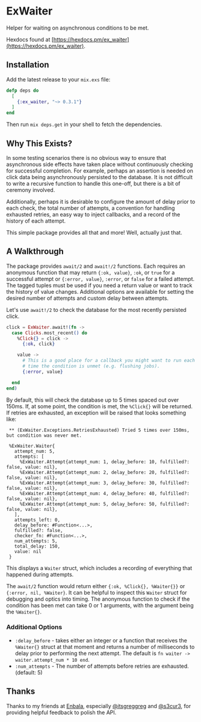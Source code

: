 # ExWaiter

Helper for waiting on asynchronous conditions to be met.

Hexdocs found at
[https://hexdocs.pm/ex_waiter](https://hexdocs.pm/ex_waiter).

## Installation

Add the latest release to your `mix.exs` file:

```elixir
defp deps do
  [
    {:ex_waiter, "~> 0.3.1"}
  ]
end
```

Then run `mix deps.get` in your shell to fetch the dependencies.

## Why This Exists?

In some testing scenarios there is no obvious way to ensure that asynchronous
side effects have taken place without continuously checking for successful
completion. For example, perhaps an assertion is needed on click data being
asynchronously persisted to the database. It is not difficult to write a
recursive function to handle this one-off, but there is a bit of ceremony
involved.

Additionally, perhaps it is desirable to configure the amount of delay prior
to each check, the total number of attempts, a convention for handling
exhausted retries, an easy way to inject callbacks, and a record of the
history of each attempt.

This simple package provides all that and more! Well, actually just that.

## A Walkthrough

The package provides `await/2` and `await!/2` functions. Each requires an
anonymous function that may return `{:ok, value}`, `:ok`, or `true` for a
successful attempt or `{:error, value}`, `:error`, or `false` for a failed
attempt. The tagged tuples must be used if you need a return value or want
to track the history of value changes. Additional options are available for
setting the desired number of attempts and custom delay between attempts.

Let's use `await!/2` to check the database for the most recently persisted
click.

```elixir
click = ExWaiter.await!(fn ->
  case Clicks.most_recent() do
    %Click{} = click ->
      {:ok, click}

    value ->
      # This is a good place for a callback you might want to run each
      # time the condition is unmet (e.g. flushing jobs).
      {:error, value}

  end
end)
```

By default, this will check the database up to 5 times spaced out over 150ms.
If, at some point, the condition is met, the `%Click{}` will be returned. If
retries are exhausted, an exception will be raised that looks something like:

```
 ** (ExWaiter.Exceptions.RetriesExhausted) Tried 5 times over 150ms, but condition was never met.

 %ExWaiter.Waiter{
   attempt_num: 5,
   attempts: [
     %ExWaiter.Attempt{attempt_num: 1, delay_before: 10, fulfilled?: false, value: nil},
     %ExWaiter.Attempt{attempt_num: 2, delay_before: 20, fulfilled?: false, value: nil},
     %ExWaiter.Attempt{attempt_num: 3, delay_before: 30, fulfilled?: false, value: nil},
     %ExWaiter.Attempt{attempt_num: 4, delay_before: 40, fulfilled?: false, value: nil},
     %ExWaiter.Attempt{attempt_num: 5, delay_before: 50, fulfilled?: false, value: nil},
   ],
   attempts_left: 0,
   delay_before: #Function<...>,
   fulfilled?: false,
   checker_fn: #Function<...>,
   num_attempts: 5,
   total_delay: 150,
   value: nil
 }
```

This displays a `Waiter` struct, which includes a recording of everything
that happened during attempts.

The `await/2` function would return either `{:ok, %Click{}, %Waiter{}}` or
`{:error, nil, %Waiter}`. It can be helpful to inspect this `Waiter`
struct for debugging and optics into timing. The anonymous function to
check if the condition has been met can take 0 or 1 arguments, with the
argument being the `%Waiter{}`.

### Additional Options

* `:delay_before` - takes either an integer or a function that receives the
  `%Waiter{}` struct at that moment and returns a number of milliseconds to
  delay prior to performing the next attempt. The default is
  `fn waiter -> waiter.attempt_num * 10 end`.
* `:num_attempts` - The number of attempts before retries are exhausted.
  (default: 5)

## Thanks

Thanks to my friends at [Enbala](https://www.enbala.com/), especially
[@itsgreggreg](https://github.com/itsgreggreg) and [@s3cur3](https://github.com/s3cur3), for providing helpful feedback to polish the API. 
